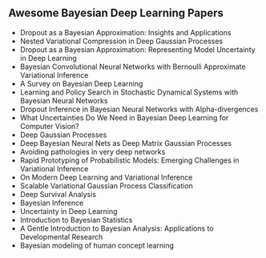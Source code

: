 <h2> Awesome Bayesian Deep Learning Papers </h2>

<ul>

 <li><a target="_blank" href="https://github.com/manjunath5496/Awesome-Bayesian-DL-Papers/blob/master/bdl(1).pdf" style="text-decoration:none;">Dropout as a Bayesian Approximation: Insights and Applications</a></li>


 <li><a target="_blank" href="https://github.com/manjunath5496/Awesome-Bayesian-DL-Papers/blob/master/bdl(2).pdf" style="text-decoration:none;">Nested Variational Compression in Deep Gaussian Processes</a></li>

<li><a target="_blank" href="https://github.com/manjunath5496/Awesome-Bayesian-DL-Papers/blob/master/bdl(3).pdf" style="text-decoration:none;">Dropout as a Bayesian Approximation: Representing Model Uncertainty in Deep Learning</a></li>
 <li><a target="_blank" href="https://github.com/manjunath5496/Awesome-Bayesian-DL-Papers/blob/master/bdl(4).pdf" style="text-decoration:none;">Bayesian Convolutional Neural Networks with Bernoulli Approximate Variational Inference</a></li>                              
<li><a target="_blank" href="https://github.com/manjunath5496/Awesome-Bayesian-DL-Papers/blob/master/bdl(5).pdf" style="text-decoration:none;">A Survey on Bayesian Deep Learning</a></li>
<li><a target="_blank" href="https://github.com/manjunath5496/Awesome-Bayesian-DL-Papers/blob/master/bdl(6).pdf" style="text-decoration:none;">Learning and Policy Search in Stochastic Dynamical Systems with Bayesian Neural Networks</a></li>
 <li><a target="_blank" href="https://github.com/manjunath5496/Awesome-Bayesian-DL-Papers/blob/master/bdl(7).pdf" style="text-decoration:none;">Dropout Inference in Bayesian Neural Networks with Alpha-divergences</a></li>

 <li><a target="_blank" href="https://github.com/manjunath5496/Awesome-Bayesian-DL-Papers/blob/master/bdl(8).pdf" style="text-decoration:none;"> What Uncertainties Do We Need in Bayesian Deep Learning for Computer Vision?</a></li>
   <li><a target="_blank" href="https://github.com/manjunath5496/Awesome-Bayesian-DL-Papers/blob/master/bdl(9).pdf" style="text-decoration:none;">
Deep Gaussian Processes </a></li>
  
   
 <li><a target="_blank" href="https://github.com/manjunath5496/Awesome-Bayesian-DL-Papers/blob/master/bdl(10).pdf" style="text-decoration:none;">Deep Bayesian Neural Nets as Deep Matrix Gaussian Processes </a></li>                              
<li><a target="_blank" href="https://github.com/manjunath5496/Awesome-Bayesian-DL-Papers/blob/master/bdl(11).pdf" style="text-decoration:none;">Avoiding pathologies in very deep networks</a></li>
<li><a target="_blank" href="https://github.com/manjunath5496/Awesome-Bayesian-DL-Papers/blob/master/bdl(12).pdf" style="text-decoration:none;">Rapid Prototyping of Probabilistic Models: Emerging Challenges in Variational Inference</a></li>
<li><a target="_blank" href="https://github.com/manjunath5496/Awesome-Bayesian-DL-Papers/blob/master/bdl(13).pdf" style="text-decoration:none;">On Modern Deep Learning and Variational Inference</a></li>

<li><a target="_blank" href="https://github.com/manjunath5496/Awesome-Bayesian-DL-Papers/blob/master/bdl(14).pdf" style="text-decoration:none;">Scalable Variational Gaussian Process Classification</a></li>
                              
<li><a target="_blank" href="https://github.com/manjunath5496/Awesome-Bayesian-DL-Papers/blob/master/bdl(15).pdf" style="text-decoration:none;">Deep Survival Analysis</a></li>

<li><a target="_blank" href="https://github.com/manjunath5496/Awesome-Bayesian-DL-Papers/blob/master/bdl(16).pdf" style="text-decoration:none;">Bayesian Inference</a></li>

  <li><a target="_blank" href="https://github.com/manjunath5496/Awesome-Bayesian-DL-Papers/blob/master/bdl(17).pdf" style="text-decoration:none;">Uncertainty in Deep Learning</a></li>   
  
  
  <li><a target="_blank" href="https://github.com/manjunath5496/Awesome-Bayesian-DL-Papers/blob/master/bdl(18).pdf" style="text-decoration:none;">Introduction to Bayesian Statistics</a></li>
                              
<li><a target="_blank" href="https://github.com/manjunath5496/Awesome-Bayesian-DL-Papers/blob/master/bdl(19).pdf" style="text-decoration:none;">A Gentle Introduction to Bayesian Analysis: Applications to Developmental Research</a></li>

<li><a target="_blank" href="https://github.com/manjunath5496/Awesome-Bayesian-DL-Papers/blob/master/bdl(20).pdf" style="text-decoration:none;">Bayesian modeling of human concept learning</a></li>

 
  </ul>
